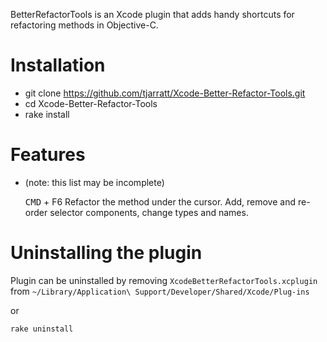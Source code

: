BetterRefactorTools is an Xcode plugin that adds handy shortcuts for refactoring methods in Objective-C.

# Installation
* git clone https://github.com/tjarratt/Xcode-Better-Refactor-Tools.git
* cd Xcode-Better-Refactor-Tools
* rake install

# Features

* (note: this list may be incomplete)

   <kbd>CMD</kbd> + </kbd>F6</kbd>
   Refactor the method under the cursor. Add, remove and re-order selector components, change types and names.

# Uninstalling the plugin
Plugin can be uninstalled by removing `XcodeBetterRefactorTools.xcplugin` from `~/Library/Application\ Support/Developer/Shared/Xcode/Plug-ins`

or

`rake uninstall`
